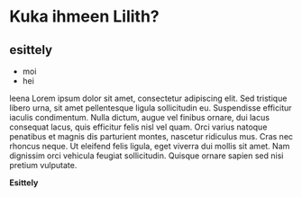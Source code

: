 # Kuka ihmeen Lilith?

## esittely

- moi
- hei

leena Lorem ipsum dolor sit amet, consectetur adipiscing elit. Sed tristique libero urna, sit amet pellentesque ligula sollicitudin eu. Suspendisse efficitur iaculis condimentum. Nulla dictum, augue vel finibus ornare, dui lacus consequat lacus, quis efficitur felis nisl vel quam. Orci varius natoque penatibus et magnis dis parturient montes, nascetur ridiculus mus. Cras nec rhoncus neque. Ut eleifend felis ligula, eget viverra dui mollis sit amet. Nam dignissim orci vehicula feugiat sollicitudin. Quisque ornare sapien sed nisi pretium vulputate.

**Esittely**